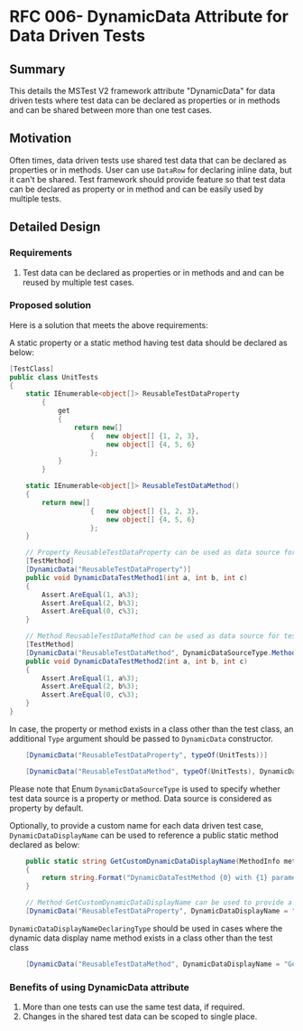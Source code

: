 # RFC 006- DynamicData Attribute for Data Driven Tests

## Summary
This details the MSTest V2 framework attribute "DynamicData" for data driven tests where test data can be declared as properties or in methods and can be shared between more than one test cases.

## Motivation
Often times, data driven tests use shared test data that can be declared as properties or in methods. User can use `DataRow` for declaring inline data, but it can't be shared. Test framework should provide feature so that test data can be declared as property or in method and can be easily used by multiple tests.

## Detailed Design

### Requirements
1. Test data can be declared as properties or in methods and and can be reused by multiple test cases.

### Proposed solution
Here is a solution that meets the above requirements:

A static property or a static method having test data should be declared as below:
```csharp
[TestClass]
public class UnitTests
{
    static IEnumerable<object[]> ReusableTestDataProperty
        {
            get
            {
                return new[]
                    {   new object[] {1, 2, 3},
                        new object[] {4, 5, 6}
                    };
            }
        }

    static IEnumerable<object[]> ReusableTestDataMethod()
    {
        return new[]
                    {   new object[] {1, 2, 3},
                        new object[] {4, 5, 6}
                    }; 
    }

    // Property ReusableTestDataProperty can be used as data source for test data with data driven test case.
    [TestMethod]
    [DynamicData("ReusableTestDataProperty")]
    public void DynamicDataTestMethod1(int a, int b, int c)
    {
        Assert.AreEqual(1, a%3);
        Assert.AreEqual(2, b%3);
        Assert.AreEqual(0, c%3);
    }

    // Method ReusableTestDataMethod can be used as data source for test data with data driven test case.
    [TestMethod]
    [DynamicData("ReusableTestDataMethod", DynamicDataSourceType.Method)]
    public void DynamicDataTestMethod2(int a, int b, int c)
    {
        Assert.AreEqual(1, a%3);
        Assert.AreEqual(2, b%3);
        Assert.AreEqual(0, c%3);
    }
}
```

In case, the property or method exists in a class other than the test class, an additional `Type` argument should be passed to `DynamicData` constructor.

```csharp
    [DynamicData("ReusableTestDataProperty", typeOf(UnitTests))]

    [DynamicData("ReusableTestDataMethod", typeOf(UnitTests), DynamicDataSourceType.Method)]
```
Please note that Enum `DynamicDataSourceType` is used to specify whether test data source is a property or method.
Data source is considered as property by default.

Optionally, to provide a custom name for each data driven test case, `DynamicDataDisplayName` can be used to reference a public static method declared as below:

```csharp
    public static string GetCustomDynamicDataDisplayName(MethodInfo methodInfo, object[] data)
    {
        return string.Format("DynamicDataTestMethod {0} with {1} parameters", methodInfo.Name, data.Length);
    }

    // Method GetCustomDynamicDataDisplayName can be used to provide a custom test name for test data with data driven test case.
    [DynamicData("ReusableTestDataProperty", DynamicDataDisplayName = "GetCustomDynamicDataDisplayName")]
```

`DynamicDataDisplayNameDeclaringType` should be used in cases where the dynamic data display name method exists in a class other than the test class 

```csharp
    [DynamicData("ReusableTestDataMethod", DynamicDataDisplayName = "GetCustomDynamicDataDisplayName", DynamicDataDisplayNameDeclaringType = type(UnitTests))]
```

### Benefits of using DynamicData attribute
1. More than one tests can use the same test data, if required.
2. Changes in the shared test data can be scoped to single place.
